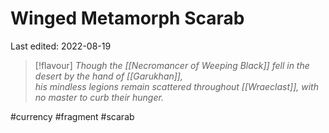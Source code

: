 # Winged Metamorph Scarab
Last edited: 2022-08-19

> [!flavour]
> *Though the [[Necromancer of Weeping Black]] fell in the desert by the hand of [[Garukhan]],  
his mindless legions remain scattered throughout [[Wraeclast]], with no master to curb their hunger.*


#currency #fragment #scarab